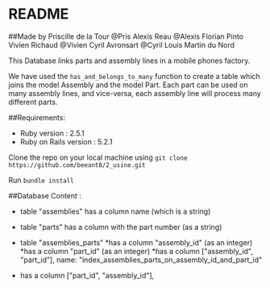 # README

##Made by
Priscille de la Tour @Pris
Alexis Reau @Alexis
Florian Pinto
Vivien Richaud @Vivien
Cyril Avronsart @Cyril
Louis Martin du Nord


This Database links parts and assembly lines in a mobile phones factory.

We have used the `has_and_belongs_to_many` function to create a table which joins the model Assembly and the model Part.
Each part can be used on many assembly lines, and vice-versa, each assembly line will process many different parts.


##Requirements:

* Ruby version : 2.5.1
* Ruby on Rails version : 5.2.1 

Clone the repo on your local machine using `git clone https://github.com/beeant8/2_usine.git `

Run `bundle install`

##Database Content : 

  - table "assemblies" has a column name (which is a string)

  - table "parts" has a column with the part number (as a string)
 

  - table "assemblies_parts"
  *has a column "assembly_id" (as an integer)
  *has a column "part_id" (as an integer)
  *has a column ["assembly_id", "part_id"], name: "index_assemblies_parts_on_assembly_id_and_part_id"
  * has a column ["part_id", "assembly_id"], 
  
